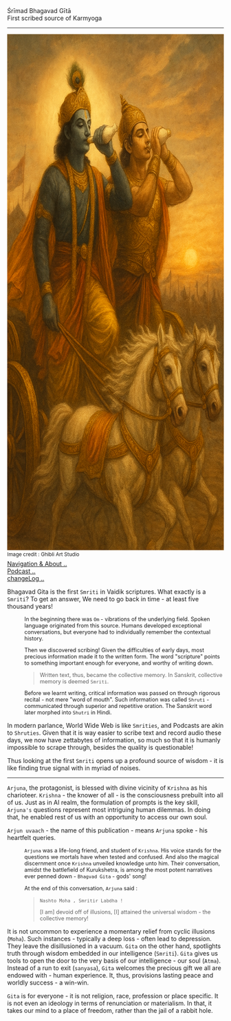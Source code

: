 
<div class="cover-huge"> Śrīmad Bhagavad Gītā</div>

<div class="centered"> First scribed source of Karmyoga</div>

----

<div class="centered">
    <img src="./conkshells.png" alt="Viraat Roop" class="responsive"
    width = "1600"
    height = "1200" />
    
</div>

<div class="cover-small"><sup>Image credit : Ghibli Art Studio</sup></div>

<div class="cover-small">
  <div class="centered">
      <a href="./how.md">Navigation & About .. </a>
  </div>
</div>

<div class="cover-small">
  <div class="centered">
      <a href="./bg00.md">Podcast .. </a>
  </div>
</div>

<div class="cover-small">
  <div class="centered">
      <a href="./changeLog.md">changeLog .. </a>
  </div>
</div>

Bhagavad Gita is the first `Smriti` in Vaidik  scriptures. What exactly is a `Smriti`? To get an answer, We need to go back in time - at least five thousand years!

<div style="padding-left:40px;font-size:0.9em;"> 

In the beginning there was `Om` - vibrations of the underlying field.  Spoken language originated from this source. Humans developed exceptional conversations, but everyone had to individually remember the contextual history.

Then we discovered scribing!  Given the difficulties of early days, most precious information made it to the written form. The word "scripture" points to something important enough for everyone, and worthy of writing down.

> Written text, thus,  became the collective memory. In Sanskrit, collective memory is deemed  `Smriti`.

Before we learnt writing, critical information was passed on through rigorous recital - not mere "word of mouth". Such information was called `Shruti` - communicated through superior and repetitive oration. The Sanskrit word later morphed into `Shutri` in Hindi.

</div>

In modern parlance, World Wide Web is like `Smrities`, and Podcasts are akin to `Shruties`. Given that it is way easier to scribe text and record audio these days, we now have zettabytes  of information, so much so that it is humanly impossible to scrape through, besides the quality is questionable!

Thus looking at the first `Smriti` opens up a profound source of wisdom - it is like finding true signal with in myriad of noises.

---

`Arjuna`, the protagonist, is blessed with divine vicinity of `Krishna` as his charioteer.  `Krishna` - the knower of all - is the consciousness prebuilt into all of us. Just as in AI realm, the formulation of prompts is the key skill, `Arjuna's` questions represent most intriguing human dilemmas. In doing that, he enabled rest of us with an opportunity to access our own soul.

`Arjun uvaach` - the name of this publication - means `Arjuna` spoke - his heartfelt queries.

<div style="padding-left:40px;font-size:0.9em;"> 

`Arjuna` was a life-long friend, and student of `Krishna`. His voice stands for the questions we mortals have when tested and confused. And also the magical discernment once `Krishna` unveiled knowledge unto him. Their conversation, amidst the battlefield of Kurukshetra, is among the most potent narratives ever penned down - `Bhagvad Gita` - gods' song!

At the end of this conversation, `Arjuna` said :

> `Nashto Moha , Smritir Labdha !`
>
> [I am] devoid off of illusions, [I] attained the universal wisdom - the collective memory!

</div>

It is not uncommon to experience a momentary relief from cyclic illusions (`Moha`). Such instances - typically a deep loss - often lead to depression. They leave the disillusioned in a vacuum. `Gita` on the other hand, spotlights truth through wisdom embedded in our intelligence (`Smriti`). `Gita` gives us tools to open the door to the very basis of our intelligence - our soul (`Atma`). Instead of a run to exit (`sanyasa`), `Gita` welcomes the precious gift we all are endowed with - human experience. It, thus, provisions lasting peace and worldly success - a win-win.

`Gita` is for everyone - it is not religion, race, profession or place specific. It is not even an ideology in terms of renunciation or materialism. In that, it takes our mind to a place of freedom, rather than the jail of a rabbit hole.



